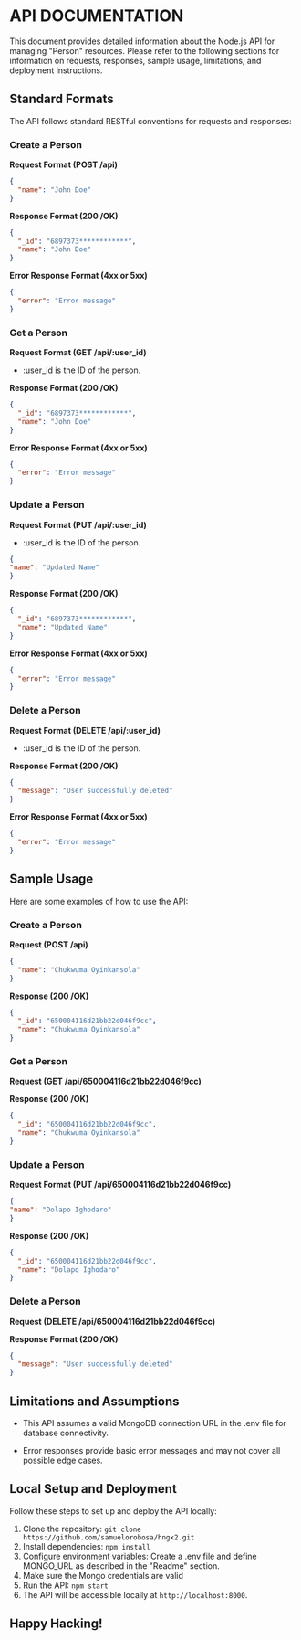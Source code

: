 # API DOCUMENTATION

This document provides detailed information about the Node.js API for managing "Person" resources. Please refer to the following sections for information on requests, responses, sample usage, limitations, and deployment instructions.

## Standard Formats

The API follows standard RESTful conventions for requests and responses:

### Create a Person
**Request Format (POST /api)**
```json
{
  "name": "John Doe"
}
```
**Response Format (200 /OK)**
```json
{
  "_id": "6897373************",
  "name": "John Doe"
}

```
**Error Response Format (4xx or 5xx)**
```json
{
  "error": "Error message"
}

```

### Get a Person
**Request Format (GET /api/:user_id)**
- :user_id is the ID of the person.

**Response Format (200 /OK)**
```json
{
  "_id": "6897373************",
  "name": "John Doe"
}

```
**Error Response Format (4xx or 5xx)**
```json
{
  "error": "Error message"
}

```

### Update a Person
**Request Format (PUT /api/:user_id)**
- :user_id is the ID of the person.
```json
{
"name": "Updated Name"
}
```
**Response Format (200 /OK)**
```json
{
  "_id": "6897373************",
  "name": "Updated Name"
}

```
**Error Response Format (4xx or 5xx)**
```json
{
  "error": "Error message"
}

```

### Delete a Person
**Request Format (DELETE /api/:user_id)**
- :user_id is the ID of the person.

**Response Format (200 /OK)**
```json
{
  "message": "User successfully deleted"
}

```
**Error Response Format (4xx or 5xx)**
```json
{
  "error": "Error message"
}

```

## Sample Usage

Here are some examples of how to use the API:

### Create a Person
**Request (POST /api)**
```json
{
  "name": "Chukwuma Oyinkansola"
}
```
**Response (200 /OK)**
```json
{
  "_id": "650004116d21bb22d046f9cc",
  "name": "Chukwuma Oyinkansola"
}

```

### Get a Person
**Request (GET /api/650004116d21bb22d046f9cc)**

**Response (200 /OK)**
```json
{
  "_id": "650004116d21bb22d046f9cc",
  "name": "Chukwuma Oyinkansola"
}

```

### Update a Person
**Request Format (PUT /api/650004116d21bb22d046f9cc)**
```json
{
"name": "Dolapo Ighodaro"
}
```
**Response  (200 /OK)**
```json
{
  "_id": "650004116d21bb22d046f9cc",
  "name": "Dolapo Ighodaro"
}

```

### Delete a Person
**Request  (DELETE /api/650004116d21bb22d046f9cc)**

**Response Format (200 /OK)**
```json
{
  "message": "User successfully deleted"
}

```

## Limitations and Assumptions

- This API assumes a valid MongoDB connection URL in the .env file for database connectivity.

- Error responses provide basic error messages and may not cover all possible edge cases.


## Local Setup and Deployment

Follow these steps to set up and deploy the API locally:

1. Clone the repository: `git clone https://github.com/samuelorobosa/hngx2.git`
2. Install dependencies: `npm install`
3. Configure environment variables: Create a .env file and define MONGO_URL as described in the "Readme" section.
4. Make sure the Mongo credentials are valid
5. Run the API: `npm start`
6. The API will be accessible locally at `http://localhost:8000`.

##  Happy Hacking!